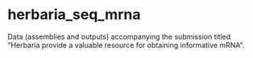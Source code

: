 # herbaria_seq_mrna
Data (assemblies and outputs) accompanying the submission titled "Herbaria provide a valuable resource for obtaining informative mRNA".
